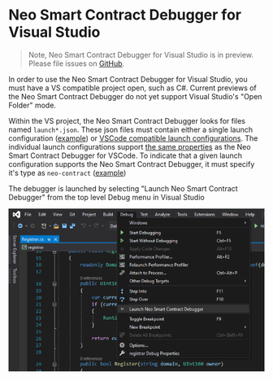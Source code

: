 # Neo Smart Contract Debugger for Visual Studio

> Note, Neo Smart Contract Debugger for Visual Studio is in preview. 
> Please file issues on [GitHub](https://github.com/neo-project/neo-debugger/issues).

In order to use the Neo Smart Contract Debugger for Visual Studio, you must have a VS compatible
project open, such as C#. Current previews of the Neo Smart Contract Debugger do not yet support
Visual Studio's "Open Folder" mode.

Within the VS project, the Neo Smart Contract Debugger looks for files named `launch*.json`. These
json files must contain either a single launch configuration ([example](https://github.com/ngdenterprise/neo-registrar-sample))
or [VSCode compatible launch configurations](https://go.microsoft.com/fwlink/?linkid=830387).
The individual launch configurations support [the same properties](docs\debug-config-reference.md)
as the Neo Smart Contract Debugger for VSCode. To indicate that a given launch configuration
supports the Neo Smart Contract Debugger, it must specify it's type as `neo-contract` ([example](https://github.com/ngdenterprise/neo-registrar-sample/blob/master/.vscode/launch.json#L41))

The debugger is launched by selecting "Launch Neo Smart Contract Debugger" from the top level Debug menu in Visual Studio

![vs debug menu item](images/vs-debug-menu.png)
